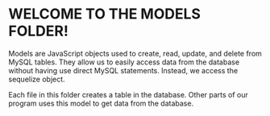 # WELCOME TO THE MODELS FOLDER! #

Models are JavaScript objects used to create, read, update, and delete from MySQL tables. They allow us to easily access data from the database without having use direct MySQL statements. Instead, we access the sequelize object. 

Each file in this folder creates a table in the database. Other parts of our program uses this model to get data from the database.
